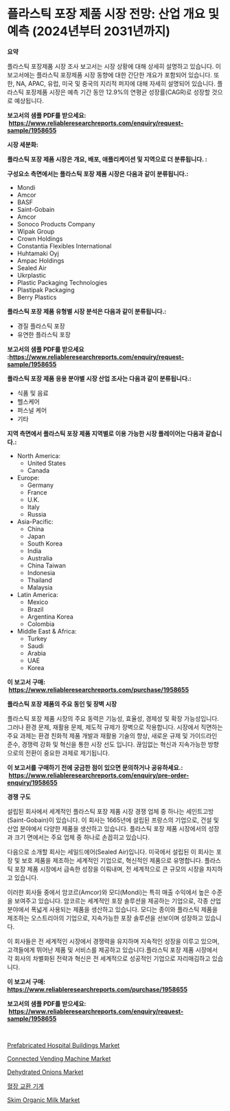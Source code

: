 <p><h1>플라스틱 포장 제품 시장 전망: 산업 개요 및 예측 (2024년부터 2031년까지)</h1></p><p><strong>요약</strong></p>
<p><p>플라스틱 포장제품 시장 조사 보고서는 시장 상황에 대해 상세히 설명하고 있습니다. 이 보고서에는 플라스틱 포장제품 시장 동향에 대한 간단한 개요가 포함되어 있습니다. 또한, NA, APAC, 유럽, 미국 및 중국의 지리적 퍼지에 대해 자세히 설명되어 있습니다. 플라스틱 포장제품 시장은 예측 기간 동안 12.9%의 연평균 성장률(CAGR)로 성장할 것으로 예상됩니다.</p></p>
<p><strong>보고서의 샘플 PDF를 받으세요: &nbsp;<a href="https://www.reliableresearchreports.com/enquiry/request-sample/1958655">https://www.reliableresearchreports.com/enquiry/request-sample/1958655</a></strong></p>
<p><strong>시장 세분화:</strong></p>
<p><strong> 플라스틱 포장 제품 시장은 개요, 배포, 애플리케이션 및 지역으로 더 분류됩니다. :</strong></p>
<p><strong>구성요소 측면에서는 플라스틱 포장 제품 시장은 다음과 같이 분류됩니다.:</strong></p>
<p><ul><li>Mondi</li><li>Amcor</li><li>BASF</li><li>Saint-Gobain</li><li>Amcor</li><li>Sonoco Products Company</li><li>Wipak Group</li><li>Crown Holdings</li><li>Constantia Flexibles International</li><li>Huhtamaki Oyj</li><li>Ampac Holdings</li><li>Sealed Air</li><li>Ukrplastic</li><li>Plastic Packaging Technologies</li><li>Plastipak Packaging</li><li>Berry Plastics</li></ul></p>
<p><strong> 플라스틱 포장 제품 유형별 시장 분석은 다음과 같이 분류됩니다.:</strong></p>
<p><ul><li>경질 플라스틱 포장</li><li>유연한 플라스틱 포장</li></ul></p>
<p><strong>보고서의 샘플 PDF를 받으세요 :<a href="https://www.reliableresearchreports.com/enquiry/request-sample/1958655">https://www.reliableresearchreports.com/enquiry/request-sample/1958655</a></strong></p>
<p><strong> 플라스틱 포장 제품 응용 분야별 시장 산업 조사는 다음과 같이 분류됩니다.:</strong></p>
<p><ul><li>식품 및 음료</li><li>헬스케어</li><li>퍼스널 케어</li><li>기타</li></ul></p>
<p><strong>지역 측면에서 플라스틱 포장 제품 지역별로 이용 가능한 시장 플레이어는 다음과 같습니다.:</strong></p>
<p><ul>
    <li>
        North America:
        <ul>
            <li>United States</li>
            <li>Canada</li>
        </ul>
    </li>
    <li>
        Europe:
        <ul>
            <li>Germany</li>
            <li>France</li>
            <li>U.K.</li>
            <li>Italy</li>
            <li>Russia</li>
        </ul>
    </li>
    <li>
        Asia-Pacific:
        <ul>
            <li>China</li>
            <li>Japan</li>
            <li>South Korea</li>
            <li>India</li>
            <li>Australia</li>
            <li>China Taiwan</li>
            <li>Indonesia</li>
            <li>Thailand</li>
            <li>Malaysia</li>
        </ul>
    </li>
    <li>
        Latin America:
        <ul>
            <li>Mexico</li>
            <li>Brazil</li>
            <li>Argentina Korea</li>
            <li>Colombia</li>
        </ul>
    </li>
    <li>
        Middle East & Africa:
        <ul>
            <li>Turkey</li>
            <li>Saudi</li>
            <li>Arabia</li>
            <li>UAE</li>
            <li>Korea</li>
        </ul>
    </li>
    </ul></p>
<p><strong>이 보고서 구매: &nbsp;<a href="https://www.reliableresearchreports.com/purchase/1958655">https://www.reliableresearchreports.com/purchase/1958655</a></strong></p>
<p><strong>플라스틱 포장 제품의 주요 동인 및 장벽 시장</strong></p>
<p><p>플라스틱 포장 제품 시장의 주요 동력은 기능성, 효율성, 경제성 및 확장 가능성입니다. 그러나 환경 문제, 재활용 문제, 제도적 규제가 장벽으로 작용합니다. 시장에서 직면하는 주요 과제는 환경 친화적 제품 개발과 재활용 기술의 향상, 새로운 규제 및 가이드라인 준수, 경쟁력 강화 및 혁신을 통한 시장 선도 입니다. 끊임없는 혁신과 지속가능한 방향으로의 전환이 중요한 과제로 제기됩니다.</p></p>
<p><strong>이 보고서를 구매하기 전에 궁금한 점이 있으면 문의하거나 공유하세요.: &nbsp;<a href="https://www.reliableresearchreports.com/enquiry/pre-order-enquiry/1958655">https://www.reliableresearchreports.com/enquiry/pre-order-enquiry/1958655</a></strong></p>
<p><strong>경쟁 구도</strong></p>
<p><p>설립된 회사에서 세계적인 플라스틱 포장 제품 시장 경쟁 업체 중 하나는 세인트고방 (Saint-Gobain)이 있습니다. 이 회사는 1665년에 설립된 프랑스의 기업으로, 건설 및 산업 분야에서 다양한 제품을 생산하고 있습니다. 플라스틱 포장 제품 시장에서의 성장과 크기 면에서는 주요 업체 중 하나로 손꼽히고 있습니다.</p><p>다음으로 소개할 회사는 세일드에어(Sealed Air)입니다. 미국에서 설립된 이 회사는 포장 및 보호 제품을 제조하는 세계적인 기업으로, 혁신적인 제품으로 유명합니다. 플라스틱 포장 제품 시장에서 급속한 성장을 이뤄내며, 전 세계적으로 큰 규모의 시장을 차지하고 있습니다.</p><p>이러한 회사들 중에서 암코르(Amcor)와 모디(Mondi)는 특히 매출 수익에서 높은 수준을 보여주고 있습니다. 암코르는 세계적인 포장 솔루션을 제공하는 기업으로, 각종 산업 분야에서 폭넓게 사용되는 제품을 생산하고 있습니다. 모디는 종이와 플라스틱 제품을 제조하는 오스트리아의 기업으로, 지속가능한 포장 솔루션을 선보이며 성장하고 있습니다.</p><p>이 회사들은 전 세계적인 시장에서 경쟁력을 유지하며 지속적인 성장을 이루고 있으며, 고객들에게 뛰어난 제품 및 서비스를 제공하고 있습니다.플라스틱 포장 제품 시장에서 각 회사의 차별화된 전략과 혁신은 전 세계적으로 성공적인 기업으로 자리매김하고 있습니다.</p></p>
<p><strong>이 보고서 구매: &nbsp; <a href="https://www.reliableresearchreports.com/purchase/1958655">https://www.reliableresearchreports.com/purchase/1958655</a></strong></p>
<p><strong>보고서의 샘플 PDF를 받으세요: &nbsp;<a href="https://www.reliableresearchreports.com/enquiry/request-sample/1958655">https://www.reliableresearchreports.com/enquiry/request-sample/1958655</a></strong><strong></strong></p>
<p>&nbsp;</p>
<p><p><a href="https://mire-aunt-385.notion.site/Prefabricated-Hospital-Buildings-Market-Provides-Detailed-Segmentation-of-this-Market-based-on-Type--2ebca119498b4e2aa299266806a216f7">Prefabricated Hospital Buildings Market</a></p><p><a href="https://issuu.com/reportprime-2/docs/connected-vending-machine-market-size-2030.pptx">Connected Vending Machine Market</a></p><p><a href="https://view.publitas.com/reportprime-1/dehydrated-onions-market-with-the-goal-of-estimating-the-market-size-and-future-growth-potential-of-various-market-segments-based-on-component-applications-end-user-and-region/">Dehydrated Onions Market</a></p><p><a href="https://github.com/vskv4779xr1/Market-Research-Report-List-1/blob/main/2514247191133.md">혈장 교환 기계</a></p><p><a href="https://github.com/BryceTownsendr/Market-Research-Report-List-3/blob/main/skim-organic-milk-market.md">Skim Organic Milk Market</a></p></p>